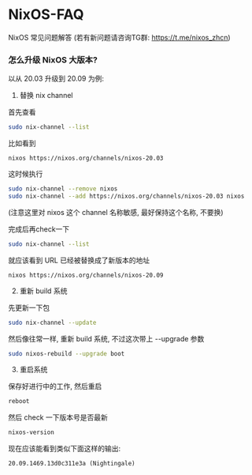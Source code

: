# NixOS-FAQ
NixOS 常见问题解答  (若有新问题请咨询TG群: https://t.me/nixos_zhcn)


### 怎么升级 NixOS 大版本?

以从 20.03 升级到 20.09 为例:

1. 替换 nix channel

首先查看

```sh
sudo nix-channel --list
```

比如看到

```
nixos https://nixos.org/channels/nixos-20.03
```

这时候执行

```sh
sudo nix-channel --remove nixos
sudo nix-channel --add https://nixos.org/channels/nixos-20.03 nixos
```

(注意这里对 nixos 这个 channel 名称敏感, 最好保持这个名称, 不要换)


完成后再check一下

```sh
sudo nix-channel --list
```

就应该看到 URL 已经被替换成了新版本的地址

```
nixos https://nixos.org/channels/nixos-20.09
```

2. 重新 build 系统

先更新一下包

```sh
sudo nix-channel --update
```

然后像往常一样, 重新 build 系统, 不过这次带上 --upgrade 参数

```sh
sudo nixos-rebuild --upgrade boot
```

3. 重启系统

保存好进行中的工作, 然后重启

```sh
reboot
```

然后 check 一下版本号是否最新

```sh
nixos-version
```

现在应该能看到类似下面这样的输出:

```
20.09.1469.13d0c311e3a (Nightingale)
```
